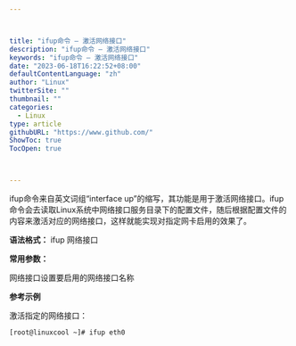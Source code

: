 ```yaml
---



title: "ifup命令 – 激活网络接口"
description: "ifup命令 – 激活网络接口"
keywords: "ifup命令 – 激活网络接口"
date: "2023-06-18T16:22:52+08:00"
defaultContentLanguage: "zh"
author: "Linux"
twitterSite: ""
thumbnail: ""
categories:
  - Linux
type: article
githubURL: "https://www.github.com/"
ShowToc: true
TocOpen: true



---
```


ifup命令来自英文词组“interface up”的缩写，其功能是用于激活网络接口。ifup命令会去读取Linux系统中网络接口服务目录下的配置文件，随后根据配置文件的内容来激活对应的网络接口，这样就能实现对指定网卡启用的效果了。

**语法格式：** ifup 网络接口

**常用参数：**

网络接口设置要启用的网络接口名称

**参考示例**

激活指定的网络接口：

```
[root@linuxcool ~]# ifup eth0
```